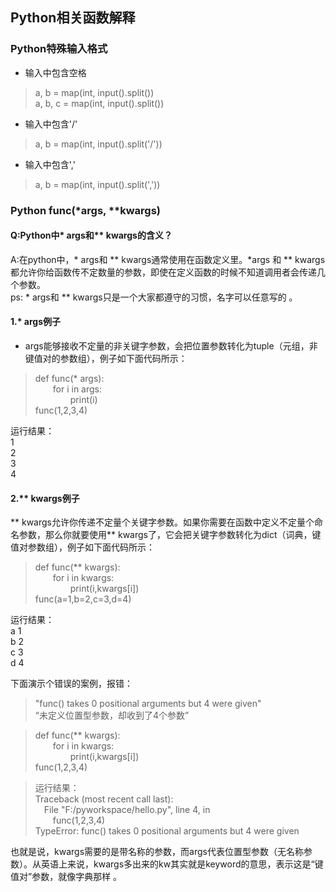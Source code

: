 ## Python相关函数解释  

### Python特殊输入格式  
* 输入中包含空格  
>a, b = map(int, input().split())  
a, b, c = map(int, input().split())
* 输入中包含'/'  
>a, b = map(int, input().split('/'))  
* 输入中包含','  
>a, b = map(int, input().split(','))  
 

### Python func(*args, **kwargs)    

#### Q:Python中* args和** kwargs的含义？  
A:在python中，* args和 ** kwargs通常使用在函数定义里。*args 和 ** kwargs 都允许你给函数传不定数量的参数，即使在定义函数的时候不知道调用者会传递几个参数。  
ps: * args和 ** kwargs只是一个大家都遵守的习惯，名字可以任意写的 。

#### 1.* args例子  
* args能够接收不定量的非关键字参数，会把位置参数转化为tuple（元组，非键值对的参数组），例子如下面代码所示：
>def func(* args):  
&emsp;&emsp;for i in args:  
&emsp;&emsp;&emsp;&emsp;print(i)  
func(1,2,3,4)  

运行结果：  
1  
2  
3  
4

#### 2.** kwargs例子
** kwargs允许你传递不定量个关键字参数。如果你需要在函数中定义不定量个命名参数，那么你就要使用** kwargs了，它会把关键字参数转化为dict（词典，键值对参数组），例子如下面代码所示：
>def func(** kwargs):  
&emsp;&emsp;for i in kwargs:  
&emsp;&emsp;&emsp;&emsp;print(i,kwargs[i])  
func(a=1,b=2,c=3,d=4)  

运行结果：  
a&nbsp;1  
b&nbsp;2  
c&nbsp;3  
d&nbsp;4  

下面演示个错误的案例，报错：  
>"func() takes 0 positional arguments but 4 were given"  
“未定义位置型参数，却收到了4个参数”  

>def func(** kwargs):  
&emsp;&emsp;for i in kwargs:  
&emsp;&emsp;&emsp;&emsp;print(i,kwargs[i])  
func(1,2,3,4)  

>运行结果：  
Traceback (most recent call last):  
&emsp;File "F:/pyworkspace/hello.py", line 4, in <module>  
&emsp;&emsp;func(1,2,3,4)  
TypeError: func() takes 0 positional arguments but 4 were given

也就是说，kwargs需要的是带名称的参数，而args代表位置型参数（无名称参数）。从英语上来说，kwargs多出来的kw其实就是keyword的意思，表示这是“键值对”参数，就像字典那样 。

